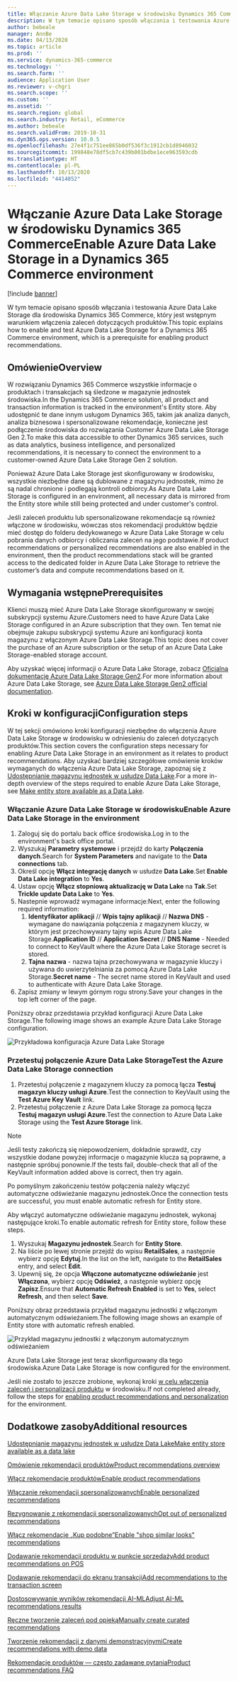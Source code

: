 ```yaml
---
title: Włączanie Azure Data Lake Storage w środowisku Dynamics 365 Commerce
description: W tym temacie opisano sposób włączania i testowania Azure Data Lake Storage dla środowiska Dynamics 365 Commerce, który jest wstępnym warunkiem włączenia zaleceń dotyczących produktów.
author: bebeale
manager: AnnBe
ms.date: 04/13/2020
ms.topic: article
ms.prod: ''
ms.service: dynamics-365-commerce
ms.technology: ''
ms.search.form: ''
audience: Application User
ms.reviewer: v-chgri
ms.search.scope: ''
ms.custom: ''
ms.assetid: ''
ms.search.region: global
ms.search.industry: Retail, eCommerce
ms.author: bebeale
ms.search.validFrom: 2019-10-31
ms.dyn365.ops.version: 10.0.5
ms.openlocfilehash: 27e4f1c751ee865b0df536f3c1912cb1d8946032
ms.sourcegitcommit: 199848e78df5cb7c439b001bdbe1ece963593cdb
ms.translationtype: HT
ms.contentlocale: pl-PL
ms.lasthandoff: 10/13/2020
ms.locfileid: "4414852"
---
```

# <a name="enable-azure-data-lake-storage-in-a-dynamics-365-commerce-environment"></a><span data-ttu-id="5f3ce-103">Włączanie Azure Data Lake Storage w środowisku Dynamics 365 Commerce</span><span class="sxs-lookup"><span data-stu-id="5f3ce-103">Enable Azure Data Lake Storage in a Dynamics 365 Commerce environment</span></span>

[!include [banner](includes/banner.md)]

<span data-ttu-id="5f3ce-104">W tym temacie opisano sposób włączania i testowania Azure Data Lake Storage dla środowiska Dynamics 365 Commerce, który jest wstępnym warunkiem włączenia zaleceń dotyczących produktów.</span><span class="sxs-lookup"><span data-stu-id="5f3ce-104">This topic explains how to enable and test Azure Data Lake Storage for a Dynamics 365 Commerce environment, which is a prerequisite for enabling product recommendations.</span></span>

## <a name="overview"></a><span data-ttu-id="5f3ce-105">Omówienie</span><span class="sxs-lookup"><span data-stu-id="5f3ce-105">Overview</span></span>

<span data-ttu-id="5f3ce-106">W rozwiązaniu Dynamics 365 Commerce wszystkie informacje o produktach i transakcjach są śledzone w magazynie jednostek środowiska.</span><span class="sxs-lookup"><span data-stu-id="5f3ce-106">In the Dynamics 365 Commerce solution, all product and transaction information is tracked in the environment's Entity store.</span></span> <span data-ttu-id="5f3ce-107">Aby udostępnić te dane innym usługom Dynamics 365, takim jak analiza danych, analiza biznesowa i spersonalizowane rekomendacje, konieczne jest podłączenie środowiska do rozwiązania Customer Azure Data Lake Storage Gen 2.</span><span class="sxs-lookup"><span data-stu-id="5f3ce-107">To make this data accessible to other Dynamics 365 services, such as data analytics, business intelligence, and personalized recommendations, it is necessary to connect the environment to a customer-owned Azure Data Lake Storage Gen 2 solution.</span></span>

<span data-ttu-id="5f3ce-108">Ponieważ Azure Data Lake Storage jest skonfigurowany w środowisku, wszystkie niezbędne dane są dublowane z magazynu jednostek, mimo że są nadal chronione i podlegają kontroli odbiorcy.</span><span class="sxs-lookup"><span data-stu-id="5f3ce-108">As Azure Data Lake Storage is configured in an environment, all necessary data is mirrored from the Entity store while still being protected and under customer's control.</span></span>

<span data-ttu-id="5f3ce-109">Jeśli zaleceń produktu lub spersonalizowane rekomendacje są również włączone w środowisku, wówczas stos rekomendacji produktów będzie mieć dostęp do folderu dedykowanego w Azure Data Lake Storage w celu pobrania danych odbiorcy i obliczania zaleceń na jego podstawie.</span><span class="sxs-lookup"><span data-stu-id="5f3ce-109">If product recommendations or personalized recommendations are also enabled in the environment, then the product recommendations stack will be granted access to the dedicated folder in Azure Data Lake Storage to retrieve the customer’s data and compute recommendations based on it.</span></span>

## <a name="prerequisites"></a><span data-ttu-id="5f3ce-110">Wymagania wstępne</span><span class="sxs-lookup"><span data-stu-id="5f3ce-110">Prerequisites</span></span>

<span data-ttu-id="5f3ce-111">Klienci muszą mieć Azure Data Lake Storage skonfigurowany w swojej subskrypcji systemu Azure.</span><span class="sxs-lookup"><span data-stu-id="5f3ce-111">Customers need to have Azure Data Lake Storage configured in an Azure subscription that they own.</span></span> <span data-ttu-id="5f3ce-112">Ten temat nie obejmuje zakupu subskrypcji systemu Azure ani konfiguracji konta magazynu z włączonym Azure Data Lake Storage.</span><span class="sxs-lookup"><span data-stu-id="5f3ce-112">This topic does not cover the purchase of an Azure subscription or the setup of an Azure Data Lake Storage-enabled storage account.</span></span>

<span data-ttu-id="5f3ce-113">Aby uzyskać więcej informacji o Azure Data Lake Storage, zobacz [Oficjalną dokumentację Azure Data Lake Storage Gen2](https://azure.microsoft.com/pricing/details/storage/data-lake).</span><span class="sxs-lookup"><span data-stu-id="5f3ce-113">For more information about Azure Data Lake Storage, see [Azure Data Lake Storage Gen2 official documentation](https://azure.microsoft.com/pricing/details/storage/data-lake).</span></span>
  
## <a name="configuration-steps"></a><span data-ttu-id="5f3ce-114">Kroki w konfiguracji</span><span class="sxs-lookup"><span data-stu-id="5f3ce-114">Configuration steps</span></span>

<span data-ttu-id="5f3ce-115">W tej sekcji omówiono kroki konfiguracji niezbędne do włączenia Azure Data Lake Storage w środowisku w odniesieniu do zaleceń dotyczących produktów.</span><span class="sxs-lookup"><span data-stu-id="5f3ce-115">This section covers the configuration steps necessary for enabling Azure Data Lake Storage in an environment as it relates to product recommendations.</span></span>
<span data-ttu-id="5f3ce-116">Aby uzyskać bardziej szczegółowe omówienie kroków wymaganych do włączenia Azure Data Lake Storage, zapoznaj się z [Udostępnianie magazynu jednostek w usłudze Data Lake](../fin-ops-core/dev-itpro/data-entities/entity-store-data-lake.md).</span><span class="sxs-lookup"><span data-stu-id="5f3ce-116">For a more in-depth overview of the steps required to enable Azure Data Lake Storage, see [Make entity store available as a Data Lake](../fin-ops-core/dev-itpro/data-entities/entity-store-data-lake.md).</span></span>

### <a name="enable-azure-data-lake-storage-in-the-environment"></a><span data-ttu-id="5f3ce-117">Włączanie Azure Data Lake Storage w środowisku</span><span class="sxs-lookup"><span data-stu-id="5f3ce-117">Enable Azure Data Lake Storage in the environment</span></span>

1. <span data-ttu-id="5f3ce-118">Zaloguj się do portalu back office środowiska.</span><span class="sxs-lookup"><span data-stu-id="5f3ce-118">Log in to the environment's back office portal.</span></span>
1. <span data-ttu-id="5f3ce-119">Wyszukaj **Parametry systemowe** i przejdź do karty **Połączenia danych**.</span><span class="sxs-lookup"><span data-stu-id="5f3ce-119">Search for **System Parameters** and navigate to the **Data connections** tab.</span></span> 
1. <span data-ttu-id="5f3ce-120">Określ opcję **Włącz integrację danych** w usłudze **Data Lake**.</span><span class="sxs-lookup"><span data-stu-id="5f3ce-120">Set **Enable Data Lake integration** to **Yes**.</span></span>
1. <span data-ttu-id="5f3ce-121">Ustaw opcję **Włącz stopniową aktualizację w Data Lake** na **Tak**.</span><span class="sxs-lookup"><span data-stu-id="5f3ce-121">Set **Trickle update Data Lake** to **Yes**.</span></span>
1. <span data-ttu-id="5f3ce-122">Nastepnie wprowadź wymagane informacje:</span><span class="sxs-lookup"><span data-stu-id="5f3ce-122">Next, enter the following required information:</span></span>
    1. <span data-ttu-id="5f3ce-123">**Identyfikator aplikacji** // **Wpis tajny aplikacji** // **Nazwa DNS** - wymagane do nawiązania połączenia z magazynem kluczy, w którym jest przechowywany tajny wpis Azure Data Lake Storage.</span><span class="sxs-lookup"><span data-stu-id="5f3ce-123">**Application ID** // **Application Secret** // **DNS Name** - Needed to connect to KeyVault where the Azure Data Lake Storage secret is stored.</span></span>
    1. <span data-ttu-id="5f3ce-124">**Tajna nazwa** - nazwa tajna przechowywana w magazynie kluczy i używana do uwierzytelniania za pomocą Azure Data Lake Storage.</span><span class="sxs-lookup"><span data-stu-id="5f3ce-124">**Secret name** - The secret name stored in KeyVault and used to authenticate with Azure Data Lake Storage.</span></span>
1. <span data-ttu-id="5f3ce-125">Zapisz zmiany w lewym górnym rogu strony.</span><span class="sxs-lookup"><span data-stu-id="5f3ce-125">Save your changes in the top left corner of the page.</span></span>

<span data-ttu-id="5f3ce-126">Poniższy obraz przedstawia przykład konfiguracji Azure Data Lake Storage.</span><span class="sxs-lookup"><span data-stu-id="5f3ce-126">The following image shows an example Azure Data Lake Storage configuration.</span></span>

![Przykładowa konfiguracja Azure Data Lake Storage](./media/exampleADLSConfig1.png)

### <a name="test-the-azure-data-lake-storage-connection"></a><span data-ttu-id="5f3ce-128">Przetestuj połączenie Azure Data Lake Storage</span><span class="sxs-lookup"><span data-stu-id="5f3ce-128">Test the Azure Data Lake Storage connection</span></span>

1. <span data-ttu-id="5f3ce-129">Przetestuj połączenie z magazynem kluczy za pomocą łącza **Testuj magazyn kluczy usługi Azure**.</span><span class="sxs-lookup"><span data-stu-id="5f3ce-129">Test the connection to KeyVault using the **Test Azure Key Vault** link.</span></span>
1. <span data-ttu-id="5f3ce-130">Przetestuj połączenie z Azure Data Lake Storage za pomocą łącza **Testuj magazyn usługi Azure**.</span><span class="sxs-lookup"><span data-stu-id="5f3ce-130">Test the connection to Azure Data Lake Storage using the **Test Azure Storage** link.</span></span>

> [!NOTE]
> <span data-ttu-id="5f3ce-131">Jeśli testy zakończą się niepowodzeniem, dokładnie sprawdź, czy wszystkie dodane powyżej informacje o magazynie klucza są poprawne, a następnie spróbuj ponownie.</span><span class="sxs-lookup"><span data-stu-id="5f3ce-131">If the tests fail, double-check that all of the KeyVault information added above is correct, then try again.</span></span>

<span data-ttu-id="5f3ce-132">Po pomyślnym zakończeniu testów połączenia należy włączyć automatyczne odświeżanie magazynu jednostek.</span><span class="sxs-lookup"><span data-stu-id="5f3ce-132">Once the connection tests are successful, you must enable automatic refresh for Entity store.</span></span>

<span data-ttu-id="5f3ce-133">Aby włączyć automatyczne odświeżanie magazynu jednostek, wykonaj następujące kroki.</span><span class="sxs-lookup"><span data-stu-id="5f3ce-133">To enable automatic refresh for Entity store, follow these steps.</span></span>

1. <span data-ttu-id="5f3ce-134">Wyszukaj **Magazynu jednostek**.</span><span class="sxs-lookup"><span data-stu-id="5f3ce-134">Search for **Entity Store**.</span></span>
1. <span data-ttu-id="5f3ce-135">Na liście po lewej stronie przejdź do wpisu **RetailSales**, a następnie wybierz opcję **Edytuj**.</span><span class="sxs-lookup"><span data-stu-id="5f3ce-135">In the list on the left, navigate to the **RetailSales** entry, and select **Edit**.</span></span>
1. <span data-ttu-id="5f3ce-136">Upewnij się, że opcja **Włączone automatyczne odświeżanie** jest **Włączona**, wybierz opcję **Odśwież**, a następnie wybierz opcję **Zapisz**.</span><span class="sxs-lookup"><span data-stu-id="5f3ce-136">Ensure that **Automatic Refresh Enabled** is set to **Yes**, select **Refresh**, and then select **Save**.</span></span>

<span data-ttu-id="5f3ce-137">Poniższy obraz przedstawia przykład magazynu jednostki z włączonym automatycznym odświeżaniem.</span><span class="sxs-lookup"><span data-stu-id="5f3ce-137">The following image shows an example of Entity store with automatic refresh enabled.</span></span>

![Przykład magazynu jednostki z włączonym automatycznym odświeżaniem](./media/exampleADLSConfig2.png)

<span data-ttu-id="5f3ce-139">Azure Data Lake Storage jest teraz skonfigurowany dla tego środowiska.</span><span class="sxs-lookup"><span data-stu-id="5f3ce-139">Azure Data Lake Storage is now configured for the environment.</span></span> 

<span data-ttu-id="5f3ce-140">Jeśli nie zostało to jeszcze zrobione, wykonaj kroki [w celu włączenia zaleceń i personalizacji produktu](enable-product-recommendations.md) w środowisku.</span><span class="sxs-lookup"><span data-stu-id="5f3ce-140">If not completed already, follow the steps for [enabling product recommendations and personalization](enable-product-recommendations.md) for the environment.</span></span>

## <a name="additional-resources"></a><span data-ttu-id="5f3ce-141">Dodatkowe zasoby</span><span class="sxs-lookup"><span data-stu-id="5f3ce-141">Additional resources</span></span>

[<span data-ttu-id="5f3ce-142">Udostępnianie magazynu jednostek w usłudze Data Lake</span><span class="sxs-lookup"><span data-stu-id="5f3ce-142">Make entity store available as a data lake</span></span>](../fin-ops-core/dev-itpro/data-entities/entity-store-data-lake.md)

[<span data-ttu-id="5f3ce-143">Omówienie rekomendacji produktów</span><span class="sxs-lookup"><span data-stu-id="5f3ce-143">Product recommendations overview</span></span>](product-recommendations.md)

[<span data-ttu-id="5f3ce-144">Włącz rekomendacje produktów</span><span class="sxs-lookup"><span data-stu-id="5f3ce-144">Enable product recommendations</span></span>](enable-product-recommendations.md)

[<span data-ttu-id="5f3ce-145">Włączanie rekomendacji spersonalizowanych</span><span class="sxs-lookup"><span data-stu-id="5f3ce-145">Enable personalized recommendations</span></span>](personalized-recommendations.md)

[<span data-ttu-id="5f3ce-146">Rezygnowanie z rekomendacji spersonalizowanych</span><span class="sxs-lookup"><span data-stu-id="5f3ce-146">Opt out of personalized recommendations</span></span>](personalization-gdpr.md)

[<span data-ttu-id="5f3ce-147">Włącz rekomendacje „Kup podobne”</span><span class="sxs-lookup"><span data-stu-id="5f3ce-147">Enable "shop similar looks" recommendations</span></span>](shop-similar-looks.md)

[<span data-ttu-id="5f3ce-148">Dodawanie rekomendacji produktu w punkcie sprzedaży</span><span class="sxs-lookup"><span data-stu-id="5f3ce-148">Add product recommendations on POS</span></span>](product.md)

[<span data-ttu-id="5f3ce-149">Dodawanie rekomendacji do ekranu transakcji</span><span class="sxs-lookup"><span data-stu-id="5f3ce-149">Add recommendations to the transaction screen</span></span>](add-recommendations-control-pos-screen.md)

[<span data-ttu-id="5f3ce-150">Dostosowywanie wyników rekomendacji AI-ML</span><span class="sxs-lookup"><span data-stu-id="5f3ce-150">Adjust AI-ML recommendations results</span></span>](modify-product-recommendation-results.md)

[<span data-ttu-id="5f3ce-151">Ręczne tworzenie zaleceń pod opieką</span><span class="sxs-lookup"><span data-stu-id="5f3ce-151">Manually create curated recommendations</span></span>](create-editorial-recommendation-lists.md)

[<span data-ttu-id="5f3ce-152">Tworzenie rekomendacji z danymi demonstracyjnymi</span><span class="sxs-lookup"><span data-stu-id="5f3ce-152">Create recommendations with demo data</span></span>](product-recommendations-demo-data.md)

[<span data-ttu-id="5f3ce-153">Rekomendacje produktów — często zadawane pytania</span><span class="sxs-lookup"><span data-stu-id="5f3ce-153">Product recommendations FAQ</span></span>](faq-recommendations.md)
